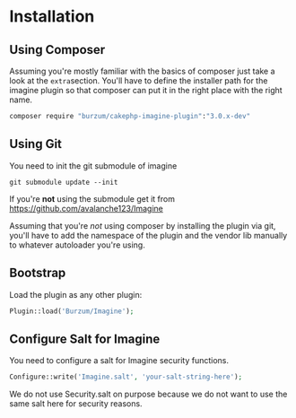 Installation
============

Using Composer
--------------

Assuming you're mostly familiar with the basics of composer just take a look at the ```extra```section. You'll have to define the installer path for the imagine plugin so that composer can put it in the right place with the right name.

```bash
composer require "burzum/cakephp-imagine-plugin":"3.0.x-dev"
```

Using Git
---------

You need to init the git submodule of imagine

```
git submodule update --init
```

If you're **not** using the submodule get it from https://github.com/avalanche123/Imagine

Assuming that you're *not* using composer by installing the plugin via git, you'll have to add the namespace of the plugin and the vendor lib manually to whatever autoloader you're using.

Bootstrap
---------

Load the plugin as any other plugin:

```php
Plugin::load('Burzum/Imagine');
```

Configure Salt for Imagine
--------------------------

You need to configure a salt for Imagine security functions.

```php
Configure::write('Imagine.salt', 'your-salt-string-here');
```

We do not use Security.salt on purpose because we do not want to use the same salt here for security reasons.
